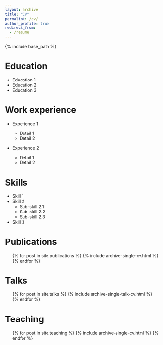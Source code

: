 ```yaml
---
layout: archive
title: "CV"
permalink: /cv/
author_profile: true
redirect_from:
  - /resume
---
```


{% include base_path %}

# Education

- Education 1
- Education 2
- Education 3

# Work experience

- Experience 1

  - Detail 1
  - Detail 2

- Experience 2
  - Detail 1
  - Detail 2

# Skills

- Skill 1
- Skill 2
  - Sub-skill 2.1
  - Sub-skill 2.2
  - Sub-skill 2.3
- Skill 3

# Publications

  <ul>{% for post in site.publications %}
    {% include archive-single-cv.html %}
  {% endfor %}</ul>
  
Talks
======
  <ul>{% for post in site.talks %}
    {% include archive-single-talk-cv.html %}
  {% endfor %}</ul>
  
Teaching
======
  <ul>{% for post in site.teaching %}
    {% include archive-single-cv.html %}
  {% endfor %}</ul>
